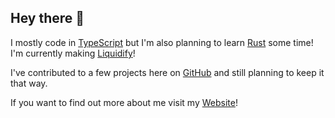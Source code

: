 ## Hey there 👋

I mostly code in [TypeScript](https://www.typescriptlang.org/) but I'm also planning to learn [Rust](https://www.rust-lang.org/) some time! I'm currently making [Liquidify](https://github.com/ethan-davies/liquidify)! 

I've contributed to a few projects here on [GitHub](https://github.com/) and still planning to keep it that way. 

If you want to find out more about me visit my [Website](https://ethandavies.co.uk/)!
